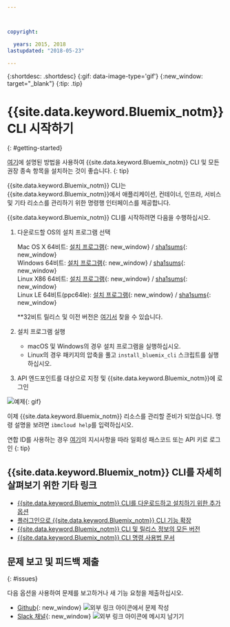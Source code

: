 ```yaml
---



copyright:

  years: 2015, 2018
lastupdated: "2018-05-23"

---
```



{:shortdesc: .shortdesc}
{:gif: data-image-type='gif'}
{:new_window: target="_blank"}
{:tip: .tip}



# {{site.data.keyword.Bluemix_notm}} CLI 시작하기
{: #getting-started}

[여기](/docs/cli/index.html)에 설명된 방법을 사용하여 {{site.data.keyword.Bluemix_notm}} CLI 및 모든 권장 종속 항목을 설치하는 것이 좋습니다.
{: tip}


{{site.data.keyword.Bluemix_notm}} CLI는 {{site.data.keyword.Bluemix_notm}}에서 애플리케이션, 컨테이너, 인프라, 서비스 및 기타 리소스를 관리하기 위한 명령행 인터페이스를 제공합니다.


{{site.data.keyword.Bluemix_notm}} CLI를 시작하려면 다음을 수행하십시오.

1. 다운로드할 OS의 설치 프로그램 선택

   Mac OS X 64비트: [설치 프로그램](https://clis.ng.bluemix.net/download/bluemix-cli/latest/osx){: new_window} / [sha1sums](https://clis.ng.bluemix.net/download/bluemix-cli/latest/osx/checksum){: new_window} <br>
   Windows 64비트: [설치 프로그램](https://clis.ng.bluemix.net/download/bluemix-cli/latest/win64){: new_window} / [sha1sums](https://clis.ng.bluemix.net/download/bluemix-cli/latest/win64/checksum){: new_window} <br>
   Linux X86 64비트: [설치 프로그램](https://clis.ng.bluemix.net/download/bluemix-cli/latest/linux64){: new_window} / [sha1sums](https://clis.ng.bluemix.net/download/bluemix-cli/latest/linux64/checksum){: new_window} <br>
   Linux LE 64비트(ppc64le): [설치 프로그램](https://clis.ng.bluemix.net/download/bluemix-cli/latest/ppc64le){: new_window} / [sha1sums](https://clis.ng.bluemix.net/download/bluemix-cli/latest/ppc64le/checksum){: new_window} <br>

   **32비트 릴리스 및 이전 버전은 [여기서](all_versions.html) 찾을 수 있습니다.

1. 설치 프로그램 실행
   * macOS 및 Windows의 경우 설치 프로그램을 실행하십시오.
   * Linux의 경우 패키지의 압축을 풀고 `install_bluemix_cli` 스크립트를 실행하십시오.

1. API 엔드포인트를 대상으로 지정 및 {{site.data.keyword.Bluemix_notm}}에 로그인

  ![예제](example.gif){: gif}

이제 {{site.data.keyword.Bluemix_notm}} 리소스를 관리할 준비가 되었습니다. 명령 설명을 보려면 `ibmcloud help`를 입력하십시오. 

연합 ID를 사용하는 경우 [여기](https://console.bluemix.net/docs/iam/login_fedid.html#federated_id)의 지시사항을 따라 일회성 패스코드 또는 API 키로 로그인  {: tip}

## {{site.data.keyword.Bluemix_notm}} CLI를 자세히 살펴보기 위한 기타 링크

* [{{site.data.keyword.Bluemix_notm}} CLI를 다운로드하고 설치하기 위한 추가 옵션](download_cli.html)
* [플러그인으로 {{site.data.keyword.Bluemix_notm}} CLI 기능 확장](extend_cli.html)
* [{{site.data.keyword.Bluemix_notm}} CLI 및 릴리스 정보의 모든 버전](all_versions.html)
* [{{site.data.keyword.Bluemix_notm}} CLI 명령 사용법 문서](bx_cli.html)


## 문제 보고 및 피드백 제출
{: #issues}

다음 옵션을 사용하여 문제를 보고하거나 새 기능 요청을 제출하십시오.
 * [Github](https://github.com/IBM-Bluemix/bluemix-cli-release/issues){: new_window} ![외부 링크 아이콘](../../../icons/launch-glyph.svg)에서 문제 작성
 * [Slack 채널](https://dwopen.slack.com/messages/bluemix-cli/){: new_window} ![외부 링크 아이콘](../../../icons/launch-glyph.svg)에 메시지 남기기
